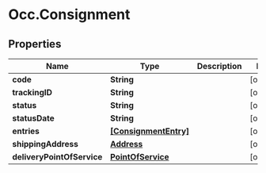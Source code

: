 # Occ.Consignment

## Properties
Name | Type | Description | Notes
------------ | ------------- | ------------- | -------------
**code** | **String** |  | [optional] 
**trackingID** | **String** |  | [optional] 
**status** | **String** |  | [optional] 
**statusDate** | **String** |  | [optional] 
**entries** | [**[ConsignmentEntry]**](ConsignmentEntry.md) |  | [optional] 
**shippingAddress** | [**Address**](Address.md) |  | [optional] 
**deliveryPointOfService** | [**PointOfService**](PointOfService.md) |  | [optional] 


